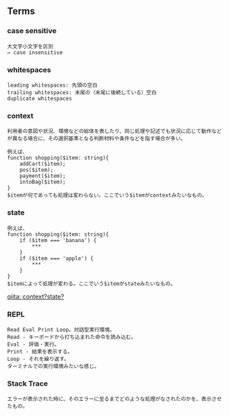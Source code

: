 ## Terms

### case sensitive
```
大文字小文字を区別
⇔ case insensitive
```

### whitespaces
```
leading whitespaces: 先頭の空白
trailing whitespaces: 末尾の（末尾に後続している）空白
duplicate whitespaces
```
### context
```
利用者の意図や状況、環境などの総体を表したり、同じ処理や記述でも状況に応じて動作などが異なる場合に、その選択基準となる判断材料や条件などを指す場合が多い。

例えば、
function shopping($item: string){
    addCart($item);
    pos($item);
    payment($item);
    intoBag($item);
}
$itemが何であっても処理は変わらない。ここでいう$itemがcontextみたいなもの。
```
### state
```
例えば、
function shopping($item: string){
    if ($item === 'banana') {
        ***
    }
    if ($item === 'apple') {
        ***
    }
}
$itemによって処理が変わる。ここでいう$itemがstateみたいなもの。
```
[qiita: context?state?](https://qiita.com/dojyorin/items/0bd3ef167991cfc703b1)

### REPL
```
Read Eval Print Loop。対話型実行環境。
Read - キーボードから打ち込まれた命令を読み込む。
Eval - 評価・実行。
Print - 結果を表示する。
Loop - それを繰り返す。
ターミナルでの実行環境みたいな感じ。
```

### Stack Trace
```
エラーが表示された時に、そのエラーに至るまでどのような処理がなされたのかを、表示させたもの。
```